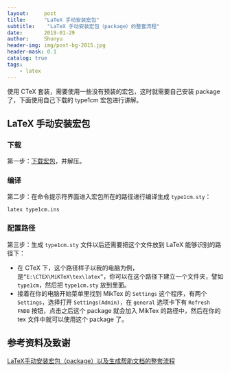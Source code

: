 ```yaml
---
layout:     post
title:      "LaTeX 手动安装宏包"
subtitle:    "LaTeX 手动安装宏包（package）的整套流程"
date:       2019-01-29
author:     Shunyu
header-img: img/post-bg-2015.jpg
header-mask: 0.1
catalog: true
tags:
    - latex
---
```




使用 CTeX 套装，需要使用一些没有预装的宏包，这时就需要自己安装 package 了，下面使用自己下载的 type1cm 宏包进行讲解。



## LaTeX 手动安装宏包

### 下载

第一步：[下载宏包](https://www.ctan.org/pkg)，并解压。



### 编译

第二步：在命令提示符界面进入宏包所在的路径进行编译生成 `type1cm.sty`：

```
latex type1cm.ins
```



### 配置路径

第三步：生成 `type1cm.sty` 文件以后还需要把这个文件放到 LaTeX 能够识别的路径下：

- 在 CTeX 下，这个路径样子以我的电脑为例，是`“E:\CTEX\MiKTeX\tex\latex”`，你可以在这个路径下建立一个文件夹，譬如 `type1cm`，然后把 `type1cm.sty` 放到里面。
- 接着在你的电脑开始菜单里找到 MikTex 的 `Settings` 这个程序，有两个 `Settings`，选择打开 `Settings(Admin)`，在 `general` 选项卡下有 `Refresh FNDB` 按钮，点击之后这个 package 就会加入 MikTex 的路径中，然后在你的 tex 文件中就可以使用这个 package 了。



## 参考资料及致谢

[LaTeX手动安装宏包（package）以及生成帮助文档的整套流程](https://www.cnblogs.com/csucat/p/5142459.html)